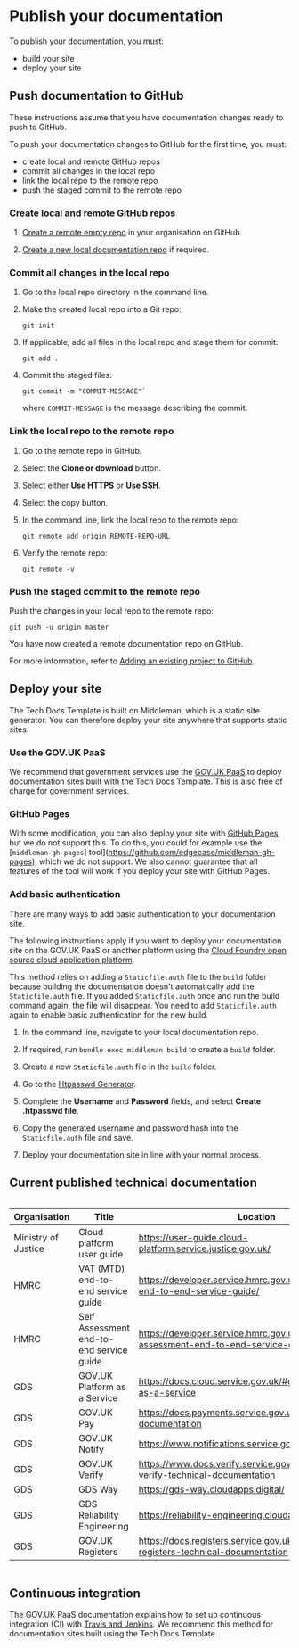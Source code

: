 # Publish your documentation

To publish your documentation, you must:

- build your site
- deploy your site

## Push documentation to GitHub

These instructions assume that you have documentation changes ready to push to GitHub.

To push your documentation changes to GitHub for the first time, you must:

- create local and remote GitHub repos
- commit all changes in the local repo
- link the local repo to the remote repo
- push the staged commit to the remote repo

### Create local and remote GitHub repos

1. [Create a remote empty repo](https://help.github.com/articles/create-a-repo/) in your organisation on GitHub.

1. [Create a new local documentation repo](/create_new_project.html#create-a-new-project) if required.

### Commit all changes in the local repo

1. Go to the local repo directory in the command line.

1. Make the created local repo into a Git repo:

    ```
    git init
    ```

1. If applicable, add all files in the local repo and stage them for commit:

    ```
    git add .
    ```

1. Commit the staged files:

    ```
    git commit -m "COMMIT-MESSAGE"`
    ```

    where `COMMIT-MESSAGE` is the message describing the commit.

### Link the local repo to the remote repo

1. Go to the remote repo in GitHub.

1. Select the __Clone or download__ button.

1. Select either __Use HTTPS__ or __Use SSH__.

1. Select the copy button.

1. In the command line, link the local repo to the remote repo:

    ```
    git remote add origin REMOTE-REPO-URL
    ```

1. Verify the remote repo:

    ```
    git remote -v
    ```

### Push the staged commit to the remote repo

Push the changes in your local repo to the remote repo:

```
git push -u origin master
```

You have now created a remote documentation repo on GitHub.

For more information, refer to [Adding an existing project to GitHub](https://help.github.com/articles/adding-an-existing-project-to-github-using-the-command-line/).

## Deploy your site

The Tech Docs Template is built on Middleman, which is a static
site generator. You can therefore deploy your site anywhere that supports
static sites.

### Use the GOV.UK PaaS

We recommend that government services use the [GOV.UK
PaaS](https://www.cloud.service.gov.uk/) to deploy documentation sites built
with the Tech Docs Template. This is also free of charge for
government services.

### GitHub Pages

With some modification, you can also deploy your site with [GitHub
Pages](https://pages.github.com/), but we do not support this. To do this, you
could for example use the [`middleman-gh-pages`]
tool](https://github.com/edgecase/middleman-gh-pages), which we do not
support. We also cannot guarantee that all features of the tool will work if
you deploy your site with GitHub Pages.

### Add basic authentication

There are many ways to add basic authentication to your documentation site.

The following instructions apply if you want to deploy your documentation site on the GOV.UK PaaS or another platform using the [Cloud Foundry open source cloud application platform](https://www.cloudfoundry.org/).

This method relies on adding a `Staticfile.auth` file to the `build` folder because building the documentation doesn't automatically add the `Staticfile.auth` file. If you added `Staticfile.auth` once and run the build command again, the file will disappear. You need to add `Staticfile.auth` again to enable basic authentication for the new build.

1. In the command line, navigate to your local documentation repo.

1. If required, run `bundle exec middleman build` to create a `build` folder.

1. Create a new `Staticfile.auth` file in the `build` folder.

1. Go to the [Htpasswd Generator](http://www.htaccesstools.com/htpasswd-generator).

1. Complete the __Username__ and __Password__ fields, and select __Create .htpasswd file__.

1. Copy the generated username and password hash into the `Staticfile.auth` file and save.

1. Deploy your documentation site in line with your normal process.

## Current published technical documentation

<div style="height:1px;font-size:1px;">&nbsp;</div>

| Organisation        | Title                                    | Location                                                                               | GitHub repo                                                      |
|---------------------|------------------------------------------|----------------------------------------------------------------------------------------|------------------------------------------------------------------|
| Ministry of Justice | Cloud platform user guide                | https://user-guide.cloud-platform.service.justice.gov.uk/                              | https://github.com/ministryofjustice/cloud-platform-user-guide   |
| HMRC                | VAT (MTD) end-to-end service guide       | https://developer.service.hmrc.gov.uk/guides/vat-mtd-end-to-end-service-guide/         | https://github.com/hmrc/vat-service-guide                        |
| HMRC                | Self Assessment end-to-end service guide | https://developer.service.hmrc.gov.uk/guides/self-assessment-end-to-end-service-guide/ | https://github.com/hmrc/self-assessment-end-to-end-service-guide |
| GDS                 | GOV.UK Platform as a Service             | https://docs.cloud.service.gov.uk/#gov-uk-platform-as-a-service                        | https://github.com/alphagov/paas-tech-docs                       |
| GDS                 | GOV.UK Pay                               | https://docs.payments.service.gov.uk/#gov-uk-pay-documentation                         | https://github.com/alphagov/pay-tech-docs                        |
| GDS                 | GOV.UK Notify                            | https://www.notifications.service.gov.uk/documentation                                 | https://github.com/alphagov/notifications-python-client          |
| GDS                 | GOV.UK Verify                            | https://www.docs.verify.service.gov.uk/#gov-uk-verify-technical-documentation          | https://github.com/alphagov/verify-tech-docs                     |
| GDS                 | GDS Way                                  | https://gds-way.cloudapps.digital/                                                     | https://github.com/alphagov/gds-way                              |
| GDS                 | GDS Reliability Engineering              | https://reliability-engineering.cloudapps.digital/                                     | https://github.com/alphagov/reliability-engineering              |
| GDS                 | GOV.UK Registers                         | https://docs.registers.service.gov.uk/#gov-uk-registers-technical-documentation        | https://github.com/alphagov/registers-tech-docs                  |

<div style="height:1px;font-size:1px;">&nbsp;</div>

## Continuous integration

The GOV.UK PaaS documentation explains how to set up continuous integration (CI) with [Travis and Jenkins](https://docs.cloud.service.gov.uk/using_ci.html#using-the-travis-ci-tool). We recommend this method for documentation sites built using the Tech Docs Template.
